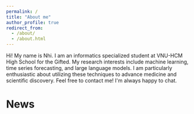 ```yaml
---
permalink: /
title: "About me"
author_profile: true
redirect_from: 
  - /about/
  - /about.html
---
```


Hi! My name is Nhi. I am an informatics specialized student at VNU-HCM High School for the Gifted. My research interests include machine learning, time series forecasting, and large language models. 
I am particularly enthusiastic about utilizing these techniques to advance medicine and scientific discovery. Feel free to contact me! I'm always happy to chat.

News
======
